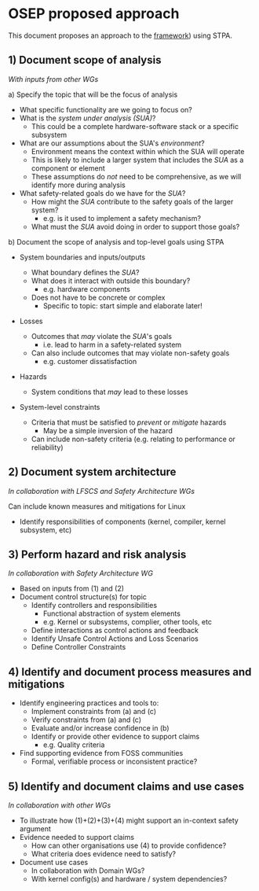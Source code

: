 # OSEP proposed approach

This document proposes an approach to the [framework](framework.md)) using STPA.

## 1) Document scope of analysis

*With inputs from other WGs*

a) Specify the topic that will be the focus of analysis

* What specific functionality are we going to focus on?
* What is the *system under analysis (SUA)*?
    - This could be a complete hardware-software stack or a specific subsystem
* What are our assumptions about the SUA's *environment*?
    - Environment means the context within which the SUA will operate
    - This is likely to include a larger system that includes the *SUA* as a component or element
    - These assumptions do *not* need to be comprehensive, as we will identify more during analysis
* What safety-related goals do we have for the *SUA*?
    - How might the *SUA* contribute to the safety goals of the larger system?
      - e.g. is it used to implement a safety mechanism?
    - What must the *SUA* avoid doing in order to support those goals?

b) Document the scope of analysis and top-level goals using STPA

* System boundaries and inputs/outputs
    - What boundary defines the *SUA*?
    - What does it interact with outside this boundary?
      - e.g. hardware components    
    - Does not have to be concrete or complex
      - Specific to topic: start simple and elaborate later!
* Losses
    - Outcomes that *may* violate the *SUA*'s goals
      - i.e. lead to harm in a safety-related system
    - Can also include outcomes that may violate non-safety goals
      - e.g. customer dissatisfaction
* Hazards
    - System conditions that *may* lead to these losses

* System-level constraints
    - Criteria that must be satisfied to *prevent* or *mitigate* hazards
      - May be a simple inversion of the hazard
    - Can include non-safety criteria (e.g. relating to performance or reliability)

## 2) Document system architecture

*In collaboration with LFSCS and Safety Architecture WGs*

Can include known measures and mitigations for Linux


* Identify responsibilities of components (kernel, compiler, kernel subsystem, etc)


## 3) Perform hazard and risk analysis

 *In collaboration with Safety Architecture WG*

* Based on inputs from (1) and (2)
* Document control structure(s) for topic
    - Identify controllers and responsibilities
      - Functional abstraction of system elements
      - e.g. Kernel or subsystems, complier, other tools, etc
    - Define interactions as control actions and feedback
    - Identify Unsafe Control Actions and Loss Scenarios
    - Define Controller Constraints

## 4) Identify and document process measures and mitigations

* Identify engineering practices and tools to:
    - Implement constraints from (a) and (c)
    - Verify constraints from (a) and (c)
    - Evaluate and/or increase confidence in (b)
    - Identify or provide other evidence to support claims
      - e.g. Quality criteria
* Find supporting evidence from FOSS communities
    - Formal, verifiable process or inconsistent practice?

## 5) Identify and document claims and use cases

 *In collaboration with other WGs*

* To illustrate how (1)+(2)+(3)+(4) might support an in-context safety argument
* Evidence needed to support claims
    - How can other organisations use (4) to provide confidence?
    - What criteria does evidence need to satisfy?
* Document use cases
    - In collaboration with Domain WGs?
    - With kernel config(s) and hardware / system dependencies?
